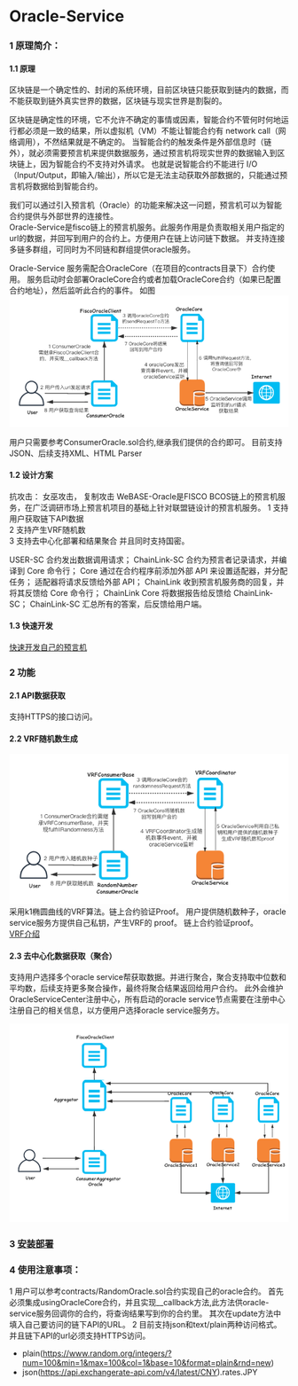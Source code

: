 # Oracle-Service
   
### 1 原理简介：
   
   #### 1.1 原理
   区块链是一个确定性的、封闭的系统环境，目前区块链只能获取到链内的数据，而不能获取到链外真实世界的数据，区块链与现实世界是割裂的。
   
   区块链是确定性的环境，它不允许不确定的事情或因素，智能合约不管何时何地运行都必须是一致的结果，所以虚拟机（VM）不能让智能合约有 network call（网络调用），不然结果就是不确定的。
   当智能合约的触发条件是外部信息时（链外），就必须需要预言机来提供数据服务，通过预言机将现实世界的数据输入到区块链上，因为智能合约不支持对外请求。
   也就是说智能合约不能进行 I/O（Input/Output，即输入/输出），所以它是无法主动获取外部数据的，只能通过预言机将数据给到智能合约。
   
   我们可以通过引入预言机（Oracle）的功能来解决这一问题，预言机可以为智能合约提供与外部世界的连接性。  
   Oracle-Service是fisco链上的预言机服务。此服务作用是负责取相关用户指定的url的数据，并回写到用户的合约上。方便用户在链上访问链下数据。
   并支持连接多链多群组，可同时为不同链和群组提供oracle服务。
   
   Oracle-Service 服务需配合OracleCore（在项目的contracts目录下）合约使用。 服务启动时会部署OracleCore合约或者加载OracleCore合约（如果已配置合约地址），然后监听此合约的事件。
   如图![oracle流程图](img/oracle.png)
   
   用户只需要参考ConsumerOracle.sol合约,继承我们提供的合约即可。
   目前支持 JSON、后续支持XML、HTML Parser
         

   
   #### 1.2 设计方案

   抗攻击：
   女巫攻击， 复制攻击
  WeBASE-Oracle是FISCO BCOS链上的预言机服务，在广泛调研市场上预言机项目的基础上针对联盟链设计的预言机服务。
  1 支持用户获取链下API数据  
  2 支持产生VRF随机数  
  3 支持去中心化部署和结果聚合
  并且同时支持国密。
  
  USER-SC 合约发出数据调用请求；
  ChainLink-SC 合约为预言者记录请求，并编译到 Core 命令行；
  Core 通过在合约程序前添加外部 API 来设置适配器，并分配任务；
  适配器将请求反馈给外部 API；
  ChainLink 收到预言机服务商的回复，并将其反馈给 Core 命令行；
  ChainLink Core 将数据报告给反馈给 ChainLink-SC；
  ChainLink-SC 汇总所有的答案，后反馈给用户端。

    
   #### 1.3 快速开发  
   
   [快速开发自己的预言机](./develop.md)
   
   
### 2 功能
   #### 2.1 API数据获取
   支持HTTPS的接口访问。
   #### 2.2 VRF随机数生成
   ![VRF随机数生成流程图](img/vrf.png)
  采用k1椭圆曲线的VRF算法。链上合约验证Proof。
  用户提供随机数种子，oracle service服务方提供自己私钥，产生VRF的 proof。
  链上合约验证proof。    
   [VRF介绍](./VRF.md)
   #### 2.3 去中心化数据获取（聚合）
   支持用户选择多个oracle service帮获取数据。并进行聚合，聚合支持取中位数和平均数，后续支持更多聚合操作，最终将聚合结果返回给用户合约。
   此外会维护OracleServiceCenter注册中心，所有启动的oracle service节点需要在注册中心注册自己的相关信息，以方便用户选择oracle service服务方。
 
   ![去中心化oracle原理图](img/distributedOracle.png)
   

### 3 [安装部署](./install.md)  

### 4 使用注意事项：
 1 用户可以参考contracts/RandomOracle.sol合约实现自己的oracle合约。 首先必须集成usingOracleCore合约，并且实现__callback方法,此方法供oracle-service服务回调你的合约，将查询结果写到你的合约里。
  其次在update方法中填入自己要访问的链下API的URL。
 2 目前支持json和text/plain两种访问格式。并且链下API的url必须支持HTTPS访问。
 - plain(https://www.random.org/integers/?num=100&min=1&max=100&col=1&base=10&format=plain&rnd=new)
 - json(https://api.exchangerate-api.com/v4/latest/CNY).rates.JPY
  

